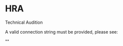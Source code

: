 # HRA
Technical Audition

A valid connection string must be provided, please see:
    
"<add name="DatabaseContext" connectionString="XXX_ENTER A VALID CONNECTION STRING_X" providerName="System.Data.SqlClient" />"
